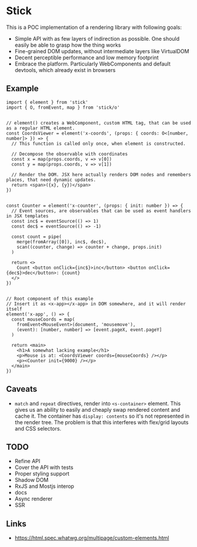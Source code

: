 # Stick

This is a POC implementation of a rendering library with following goals:
- Simple API with as few layers of indirection as possible. One should easily be able to grasp how the thing works
- Fine-grained DOM updates, without intermediate layers like VirtualDOM
- Decent perceptible performance and low memory footprint
- Embrace the platform. Particularly WebComponents and default devtools, which already exist in browsers

## Example

```tsx
import { element } from 'stick'
import { O, fromEvent, map } from 'stick/o'


// element() creates a WebComponent, custom HTML tag, that can be used as a regular HTML element.
const CoordsViewer = element('x-coords', (props: { coords: O<[number, number]> }) => {
  // This function is called only once, when element is constructed.

  // Decompose the observable with coordinates
  const x = map(props.coords, v => v[0])
  const y = map(props.coords, v => v[1])

  // Render the DOM. JSX here actually renders DOM nodes and remembers places, that need dynamic updates.
  return <span>({x}, {y})</span>
})


const Counter = element('x-counter', (props: { init: number }) => {
  // Event sources, are observables that can be used as event handlers in JSX templates
  const inc$ = eventSource(() => 1)
  const dec$ = eventSource(() => -1)

  const count = pipe(
    merge(fromArray([0]), inc$, dec$),
    scan((counter, change) => counter + change, props.init)
  )

  return <>
    Count <button onClick={inc$}>inc</button> <button onClick={dec$}>dec</button>: {count}
  </>
})


// Root component of this example
// Insert it as <x-app></x-app> in DOM somewhere, and it will render itself
element('x-app', () => {
  const mouseCoords = map(
    fromEvent<MouseEvent>(document, 'mousemove'),
    (event): [number, number] => [event.pageX, event.pageY]
  )

  return <main>
    <h1>A somewhat lacking example</h1>
    <p>Mouse is at: <CoordsViewer coords={mouseCoords} /></p>
    <p><Counter init={9000} /></p>
  </main>
})
```

## Caveats

- `match` and `repeat` directives, render into `<s-container>` element. This gives us an ability to easily and cheaply swap rendered content and cache it. The container has `display: contents` so it's not represented in the render tree. The problem is that this interferes with flex/grid layouts and CSS selectors.

## TODO

- Refine API
- Cover the API with tests
- Proper styling support
- Shadow DOM
- RxJS and Mostjs interop
- docs
- Async renderer
- SSR

## Links

- https://html.spec.whatwg.org/multipage/custom-elements.html